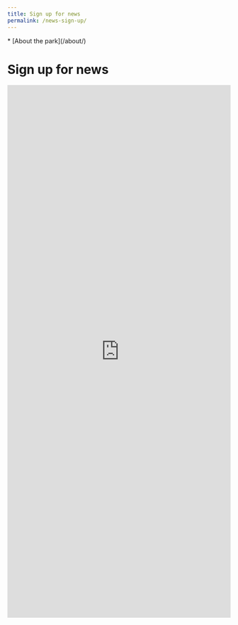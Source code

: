```yaml
---
title: Sign up for news
permalink: /news-sign-up/
---
```


<nav markdown="1">
* [About the park](/about/)
</nav>

Sign up for news
=======

<main markdown="1">

<div style="grid-column: 1/-1;">
  <iframe src="https://docs.google.com/forms/d/17XeRgUBxENTbMoBCazDfyr1jIzbUqAxoL0K3iZmPJyM/viewform?embedded=true" width="100%" height="1200" frameborder="0" marginwidth="0" marginheight="0">Loading&#8230;</iframe>
</div>

</main>

